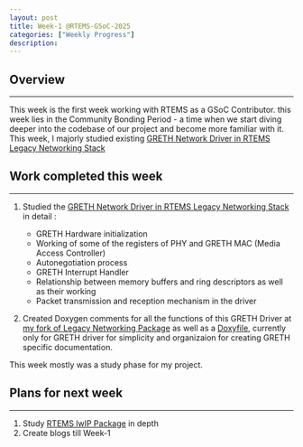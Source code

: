 ```yaml
---
layout: post
title: Week-1 @RTEMS-GSoC-2025
categories: ["Weekly Progress"]
description: 
---
```


## Overview
-------------------------------
This week is the first week working with RTEMS as a GSoC Contributor. this week lies in the Community Bonding Period - a time when we start diving deeper into the codebase of our project and become more familiar with it. This week, I majorly studied existing [GRETH Network Driver in RTEMS Legacy Networking Stack](https://gitlab.rtems.org/rtems/pkg/rtems-net-legacy/-/blob/main/bsps/shared/net/greth2.c?ref_type=heads)


## Work completed this week
----------------------------------

1. Studied the [GRETH Network Driver in RTEMS Legacy Networking Stack](https://gitlab.rtems.org/rtems/pkg/rtems-net-legacy/-/blob/main/bsps/shared/net/greth2.c?ref_type=heads) in detail :
    
    + GRETH Hardware initialization
    + Working of some of the registers of PHY and GRETH MAC (Media Access Controller)
    + Autonegotiation process
    + GRETH Interrupt Handler
    + Relationship between memory buffers and ring descriptors as well as their working
    + Packet transmission and reception mechanism in the driver

2. Created Doxygen comments for all the functions of this GRETH Driver at [my fork of Legacy Networking Package](https://gitlab.rtems.org/prithvi77/rtems-net-legacy/-/blob/v7-updates/bsps/shared/net/greth2.c?ref_type=heads) as well as a [Doxyfile](https://gitlab.rtems.org/prithvi77/rtems-net-legacy/-/blob/v7-updates/Doxyfile?ref_type=heads), currently only for GRETH driver for simplicity and organizaion for creating GRETH specific documentation.

This week mostly was a study phase for my project.

## Plans for next week
----------------------------------
1. Study [RTEMS lwIP Package](https://gitlab.rtems.org/rtems/pkg/rtems-lwip) in depth
2. Create blogs till Week-1